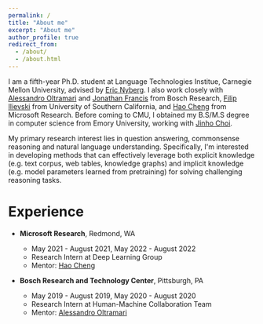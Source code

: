 ```yaml
---
permalink: /
title: "About me"
excerpt: "About me"
author_profile: true
redirect_from: 
  - /about/
  - /about.html
---
```


I am a fifth-year Ph.D. student at Language Technologies Institue, Carnegie Mellon University, advised by [Eric Nyberg](https://www.cs.cmu.edu/~ehn/). I also work closely with [Alessandro Oltramari](https://www.bosch.com/research/know-how/research-experts/alessandro-oltramari-ph-d/) and [Jonathan Francis](https://scholar.google.com/citations?user=7CLS0LwAAAAJ&hl=en) from Bosch Research, [Filip Ilievski](https://usc-isi-i2.github.io/ilievski/) from University of Southern California, and [Hao Cheng](https://sites.google.com/site/hcheng2site) from Microsoft Research. Before coming to CMU, I obtained my B.S/M.S degree in computer science from Emory University, working with [Jinho Choi](https://www.emorynlp.org/faculty/jinho-choi). 

My primary research interest lies in question answering, commonsense reasoning and natural language understanding. Specifically, I'm interested in developing methods that can effectively leverage both explicit knowledge (e.g. text corpus, web tables, knowledge graphs) and implicit knowledge (e.g. model parameters learned from pretraining) for solving challenging reasoning tasks. 

Experience 
======
* **Microsoft Research**, Redmond, WA
  * May 2021 - August 2021, May 2022 - August 2022
  * Research Intern at Deep Learning Group
  * Mentor: [Hao Cheng](https://sites.google.com/site/hcheng2site)

* **Bosch Research and Technology Center**, Pittsburgh, PA
  * May 2019 - August 2019, May 2020 - August 2020
  * Research Intern at Human-Machine Collaboration Team 
  * Mentor: [Alessandro Oltramari](https://www.bosch.com/research/know-how/research-experts/alessandro-oltramari-ph-d/)

